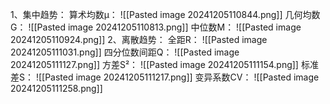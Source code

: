 1、集中趋势：
     算术均数μ：
     ![[Pasted image 20241205110844.png]]
     几何均数G：
     ![[Pasted image 20241205110813.png]]
     中位数M：
     ![[Pasted image 20241205110924.png]]
2、离散趋势：
     全距R：
     ![[Pasted image 20241205111031.png]]
     四分位数间距Q：
     ![[Pasted image 20241205111127.png]]
     方差S²：
     ![[Pasted image 20241205111154.png]]
     标准差S：
     ![[Pasted image 20241205111217.png]]
     变异系数CV：
     ![[Pasted image 20241205111258.png]]
     